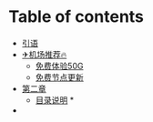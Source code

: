 # Table of contents

* [引语](README.md)
* [✈机场推荐🔥](ji-chang-tui-jian/README.md)
  * [免费体验50G](1.md)
  * [免费节点更新](mfjd.md)
* [第二章](2.md)
  * [目录说明](999.md)
    *
*
